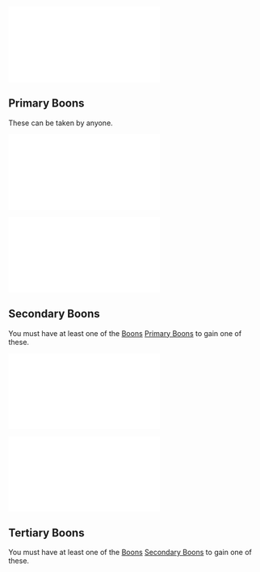 ![Barbarian](Barbarian.md)

## Primary Boons
These can be taken by anyone.

![Rage](Player's%20Handbook/Boons/Rage.md)

![Swift Strike](Swift%20Strike.md)

## Secondary Boons
You must have at least one of the [Boons](Player's%20Handbook/Classes/Barbarian/Boons.md) [Primary Boons](Player's%20Handbook/Classes/Barbarian/Boons.md#Primary%20Boons) to gain one of these.

![Might of the Berserker](Might%20of%20the%20Berserker.md)

![Unyielding Resilience](Unyielding%20Resilience.md)

## Tertiary Boons
You must have at least one of the [Boons](Player's%20Handbook/Classes/Barbarian/Boons.md) [Secondary Boons](Player's%20Handbook/Classes/Barbarian/Boons.md#Secondary%20Boons) to gain one of these.
